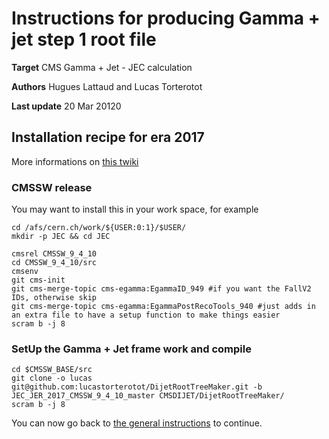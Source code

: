 # Instructions for producing Gamma + jet step 1 root file 

**Target** CMS Gamma + Jet  - JEC calculation

**Authors** Hugues Lattaud and Lucas Torterotot

**Last update** 20 Mar 20120

## Installation recipe for era 2017
More informations on [this twiki](https://twiki.cern.ch/twiki/bin/view/CMS/EgammaMiniAODV2)
### CMSSW release
You may want to install this in your work space, for example
```
cd /afs/cern.ch/work/${USER:0:1}/$USER/
mkdir -p JEC && cd JEC
```

```
cmsrel CMSSW_9_4_10
cd CMSSW_9_4_10/src
cmsenv
git cms-init
git cms-merge-topic cms-egamma:EgammaID_949 #if you want the FallV2 IDs, otherwise skip
git cms-merge-topic cms-egamma:EgammaPostRecoTools_940 #just adds in an extra file to have a setup function to make things easier
scram b -j 8
```

### SetUp the Gamma + Jet frame work and compile
```
cd $CMSSW_BASE/src
git clone -o lucas git@github.com:lucastorterotot/DijetRootTreeMaker.git -b JEC_JER_2017_CMSSW_9_4_10_master CMSDIJET/DijetRootTreeMaker/
scram b -j 8
```

You can now go back to [the general instructions](https://github.com/lucastorterotot/DijetRootTreeMaker/blob/master/instructions/GammaJetTree_Instruction.md) to continue.